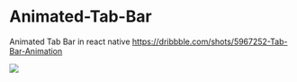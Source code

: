 # Animated-Tab-Bar
Animated Tab Bar in react native 
https://dribbble.com/shots/5967252-Tab-Bar-Animation

<img src="https://im5.ezgif.com/tmp/ezgif-5-7f2725ecbdbb.gif" />
